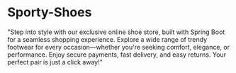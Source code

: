 # Sporty-Shoes
"Step into style with our exclusive online shoe store, built with Spring Boot for a seamless shopping experience. Explore a wide range of trendy footwear for every occasion—whether you're seeking comfort, elegance, or performance. Enjoy secure payments, fast delivery, and easy returns. Your perfect pair is just a click away!"
